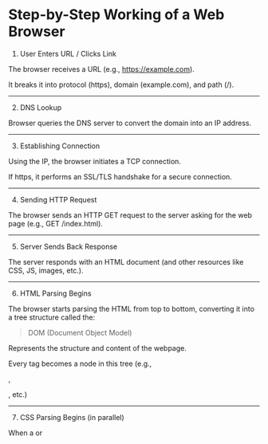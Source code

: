 

# Step-by-Step Working of a Web Browser

1. User Enters URL / Clicks Link

The browser receives a URL (e.g., https://example.com).

It breaks it into protocol (https), domain (example.com), and path (/).



---

2. DNS Lookup

Browser queries the DNS server to convert the domain into an IP address.



---

3. Establishing Connection

Using the IP, the browser initiates a TCP connection.

If https, it performs an SSL/TLS handshake for a secure connection.



---

4. Sending HTTP Request

The browser sends an HTTP GET request to the server asking for the web page (e.g., GET /index.html).



---

5. Server Sends Back Response

The server responds with an HTML document (and other resources like CSS, JS, images, etc.).



---

6. HTML Parsing Begins

The browser starts parsing the HTML from top to bottom, converting it into a tree structure called the:


> DOM (Document Object Model)



Represents the structure and content of the webpage.

Every tag becomes a node in this tree (e.g., <div>, <p>, etc.)



---

7. CSS Parsing Begins (in parallel)

When a <link> or <style> is encountered, the browser fetches the CSS and parses it into:


>  CSSOM (CSS Object Model)



A tree-like structure that represents CSS styles for each element.



---

8. JavaScript Parsing & Execution

When a <script> is encountered:

Blocking Scripts: Pause HTML parsing until the script runs (unless async or defer is used).

JS can manipulate the DOM and CSSOM using the browser’s API.



DOM & CSSOM are accessible via JS, and changes in JS (like adding elements, changing styles) dynamically update the visual content.


---

9. Render Tree Construction

The browser combines the DOM and CSSOM into a:


> Render Tree



This tree only contains visible elements and their computed styles.

Example: If an element is display: none, it won't appear in the render tree.



---

10. Layout (Reflow)

The browser calculates the exact position and size of each element in the render tree.



---

11. Painting

The browser paints each pixel on the screen based on computed styles: colors, fonts, images, etc.



---

12. Compositing

If layers (like animations, transforms) are present, they are composited and displayed on the screen.


---

Here’s a simple explanation of each:


---

## 1. DNS Server (Domain Name System)

### What is it?

A DNS server is like the phonebook of the internet — it translates domain names (like google.com) into IP addresses (like 142.250.183.14), which computers use to find each other.

### Why is it needed?

Humans remember names, not IPs.

Computers need IP addresses to locate servers.


### How it works:

When you type a website URL:

1. Your browser asks the DNS server: “What’s the IP of example.com?”


2. The DNS replies with the IP address.


3. Now the browser can connect to that server.




---

## 2. TCP (Transmission Control Protocol)

### What is it?

TCP is a communication protocol that ensures reliable and ordered delivery of data between two systems (your browser and a web server).

### Key Features:

Reliable: Resends lost packets.

Ordered: Delivers packets in the correct order.

Connection-based: Uses a 3-way handshake to establish a connection before data transfer.

### 3-Way Handshake:

1. SYN (start connection)


2. SYN-ACK (acknowledge and respond)


3. ACK (confirm)



Once complete, data flows securely and reliably.


---

## 3. SSL/TLS (Secure Sockets Layer / Transport Layer Security)

### What is it?

SSL/TLS encrypts data between your browser and the server, so no one (like hackers or ISPs) can read or tamper with it.

TLS is the modern and secure version (SSL is outdated).


### Why is it important?

It protects:

Passwords

Credit card details

Personal data


### How it works:

1. Browser and server agree on encryption methods.


2. They exchange certificates to prove identity.


3. They create a session key for encrypted communication.



> Websites using SSL/TLS show https:// and a lock icon in the browser.




---



## DOM vs CSSOM Parsing 

| **Step** | **DOM Parsing (HTML)** | **CSSOM Parsing (CSS)** |
|----------|-------------------------|--------------------------|
| **1. Raw Bytes** | HTML file is downloaded as raw byte stream | CSS file or `<style>` block is downloaded as raw byte stream |
| **2. Character Conversion** | Bytes decoded (usually UTF-8) to characters like `<`, `p`, `div` | Bytes decoded to characters like `h1`, `{`, `color` |
| **3. Tokenization** | Characters grouped into **HTML tokens**: start tag, end tag, text, comment | Characters grouped into **CSS tokens**: selectors, properties, values, braces |
| **4. Object Creation** | Tokens converted into **DOM nodes** (element nodes, text nodes) | Tokens converted into **CSSRule objects** (`StyleRule`, `MediaRule`, etc.) |
| **5. Tree / Relationship Building** | DOM nodes linked in a **parent-child tree structure** representing document content | CSS rules organized into **CSSOM tree**, showing selector-rule relationships and nesting |
| **6. Output** | **DOM Tree** → represents HTML structure and content | **CSSOM Tree** → represents stylesheet structure and applied styles |
| **7. Interaction with JS** | DOM can be queried or modified via JS (`document.createElement`, etc.) | CSSOM can be queried/modified via JS (`document.styleSheets`, `insertRule`, etc.) |
| **8. Purpose** | Describes **content and structure** of the page | Describes **visual presentation** (styles) of the page |


---

#  Local Storage

**Local Storage** is a feature of the **Web Storage API** provided by modern web browsers that allows developers to **store key-value pairs of data in the browser**, persistently and **without expiration**.

Unlike cookies (which are sent to the server with every request), local storage data is stored **entirely on the client side**, and is **not automatically transmitted** to the server. It provides a way to **store data across browser sessions**, which means the data remains available even after the browser or tab is closed and reopened.

Local Storage is accessible via JavaScript through the global `localStorage` object.

### How It Works

When you store data using `localStorage`, it is saved in your browser's internal memory system — under that website's domain — and can be retrieved or modified anytime that site is revisited.

```javascript
// Store data
localStorage.setItem('theme', 'dark');

// Retrieve data
const theme = localStorage.getItem('theme');

// Remove data
localStorage.removeItem('theme');

// Clear all local storage for the domain
localStorage.clear();
```

### Real-World Use Cases of Local Storage

| Use Case                      | Description                                                                  |
| ----------------------------- | ---------------------------------------------------------------------------- |
|  **Theme Persistence**      | Remember dark/light mode preference between visits                           |
|  **Shopping Cart**          | Temporarily store cart items in e-commerce websites without login            |
|  **Form Autosave**          | Store partially filled form data (e.g., blog drafts or feedback forms)       |
|  **Client-Side Tokens**     | Store JWT tokens for authentication (not recommended for high-security apps) |
|  **User Preferences**       | Store language settings, font size, layout options                           |
|  **Game Progress**          | Save score, level, or configuration of web games                             |
|  **Notes or To-do Lists**   | Allow users to save quick notes/tasks even if the tab is closed              |
|  **Dashboard State**        | Store filter or sort preferences for analytics dashboards                    |
|  **First-Time Visit Flags** | Detect if the user has visited before and show/hide onboarding popups        |

---

